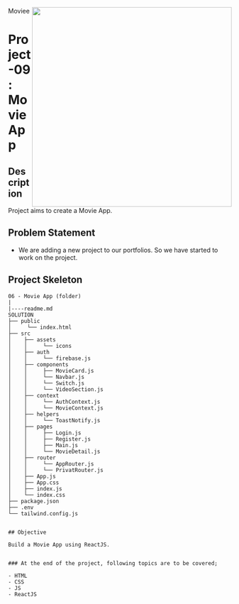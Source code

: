 <p>Moviee<img align="right" src="https://cdn.pixabay.com/photo/2019/09/19/18/05/clapboard-4489924_640.png" width="450px"></p>

# Project-09 : Movie App

## Description

Project aims to create a Movie App.

## Problem Statement

- We are adding a new project to our portfolios. So we have started to work on the project.

## Project Skeleton

```
06 - Movie App (folder)
|
|----readme.md
SOLUTION
├── public
│     └── index.html
├── src
│    ├── assets
│    │     └── icons
│    ├── auth
│    │     └── firebase.js
│    ├── components
│    │     ├── MovieCard.js
│    │     └── Navbar.js
│    │     └── Switch.js
│    │     └── VideoSection.js
│    ├── context
│    │     └── AuthContext.js
│    │     └── MovieContext.js
│    ├── helpers
│    │     └── ToastNotify.js
│    ├── pages
│    │     ├── Login.js
│    │     ├── Register.js
│    │     ├── Main.js
│    │     └── MovieDetail.js
│    ├── router
│    │     └── AppRouter.js
│    │     └── PrivatRouter.js
│    ├── App.js
│    ├── App.css
│    ├── index.js
│    └── index.css
├── package.json
├── .env
└── tailwind.config.js


## Objective

Build a Movie App using ReactJS.


### At the end of the project, following topics are to be covered;

- HTML
- CSS
- JS
- ReactJS